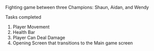 Fighting game between three Champions: Shaun, Aidan, and Wendy

Tasks completed

1. Player Movement
2. Health Bar
3. Player Can Deal Damage
4. Opening Screen that transitions to the Main game screen
